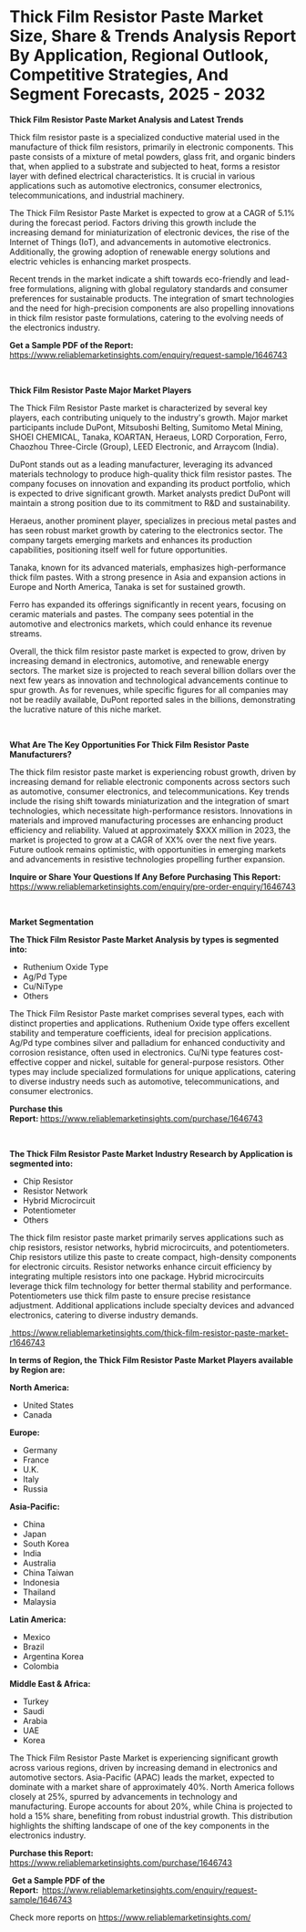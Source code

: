 <p><h1>Thick Film Resistor Paste Market Size, Share & Trends Analysis Report By Application, Regional Outlook, Competitive Strategies, And Segment Forecasts, 2025 - 2032</h1></p><p><strong>Thick Film Resistor Paste Market Analysis and Latest Trends</strong></p>
<p><p>Thick film resistor paste is a specialized conductive material used in the manufacture of thick film resistors, primarily in electronic components. This paste consists of a mixture of metal powders, glass frit, and organic binders that, when applied to a substrate and subjected to heat, forms a resistor layer with defined electrical characteristics. It is crucial in various applications such as automotive electronics, consumer electronics, telecommunications, and industrial machinery.</p><p>The Thick Film Resistor Paste Market is expected to grow at a CAGR of 5.1% during the forecast period. Factors driving this growth include the increasing demand for miniaturization of electronic devices, the rise of the Internet of Things (IoT), and advancements in automotive electronics. Additionally, the growing adoption of renewable energy solutions and electric vehicles is enhancing market prospects. </p><p>Recent trends in the market indicate a shift towards eco-friendly and lead-free formulations, aligning with global regulatory standards and consumer preferences for sustainable products. The integration of smart technologies and the need for high-precision components are also propelling innovations in thick film resistor paste formulations, catering to the evolving needs of the electronics industry.</p></p>
<p><strong>Get a Sample PDF of the Report:&nbsp;</strong> <a href="https://www.reliablemarketinsights.com/enquiry/request-sample/1646743?utm_campaign=2225&utm_medium=2&utm_source=Github&utm_content=ia&utm_term=31012025&utm_id=thick-film-resistor-paste">https://www.reliablemarketinsights.com/enquiry/request-sample/1646743</a></p>
<p>&nbsp;</p>
<p><strong>Thick Film Resistor Paste Major Market Players</strong></p>
<p><p>The Thick Film Resistor Paste market is characterized by several key players, each contributing uniquely to the industry's growth. Major market participants include DuPont, Mitsuboshi Belting, Sumitomo Metal Mining, SHOEI CHEMICAL, Tanaka, KOARTAN, Heraeus, LORD Corporation, Ferro, Chaozhou Three-Circle (Group), LEED Electronic, and Arraycom (India).</p><p>DuPont stands out as a leading manufacturer, leveraging its advanced materials technology to produce high-quality thick film resistor pastes. The company focuses on innovation and expanding its product portfolio, which is expected to drive significant growth. Market analysts predict DuPont will maintain a strong position due to its commitment to R&D and sustainability.</p><p>Heraeus, another prominent player, specializes in precious metal pastes and has seen robust market growth by catering to the electronics sector. The company targets emerging markets and enhances its production capabilities, positioning itself well for future opportunities.</p><p>Tanaka, known for its advanced materials, emphasizes high-performance thick film pastes. With a strong presence in Asia and expansion actions in Europe and North America, Tanaka is set for sustained growth. </p><p>Ferro has expanded its offerings significantly in recent years, focusing on ceramic materials and pastes. The company sees potential in the automotive and electronics markets, which could enhance its revenue streams.</p><p>Overall, the thick film resistor paste market is expected to grow, driven by increasing demand in electronics, automotive, and renewable energy sectors. The market size is projected to reach several billion dollars over the next few years as innovation and technological advancements continue to spur growth. As for revenues, while specific figures for all companies may not be readily available, DuPont reported sales in the billions, demonstrating the lucrative nature of this niche market.</p></p>
<p>&nbsp;</p>
<p><strong>What Are The Key Opportunities For Thick Film Resistor Paste Manufacturers?</strong></p>
<p><p>The thick film resistor paste market is experiencing robust growth, driven by increasing demand for reliable electronic components across sectors such as automotive, consumer electronics, and telecommunications. Key trends include the rising shift towards miniaturization and the integration of smart technologies, which necessitate high-performance resistors. Innovations in materials and improved manufacturing processes are enhancing product efficiency and reliability. Valued at approximately $XXX million in 2023, the market is projected to grow at a CAGR of XX% over the next five years. Future outlook remains optimistic, with opportunities in emerging markets and advancements in resistive technologies propelling further expansion.</p></p>
<p><strong>Inquire or Share Your Questions If Any Before Purchasing This Report:</strong> <a href="https://www.reliablemarketinsights.com/enquiry/pre-order-enquiry/1646743?utm_campaign=2225&utm_medium=2&utm_source=Github&utm_content=ia&utm_term=31012025&utm_id=thick-film-resistor-paste">https://www.reliablemarketinsights.com/enquiry/pre-order-enquiry/1646743</a></p>
<p>&nbsp;</p>
<p><strong>Market Segmentation</strong></p>
<p><strong>The Thick Film Resistor Paste Market Analysis by types is segmented into:</strong></p>
<p><ul><li>Ruthenium Oxide Type</li><li>Ag/Pd Type</li><li>Cu/NiType</li><li>Others</li></ul></p>
<p><p>The Thick Film Resistor Paste market comprises several types, each with distinct properties and applications. Ruthenium Oxide type offers excellent stability and temperature coefficients, ideal for precision applications. Ag/Pd type combines silver and palladium for enhanced conductivity and corrosion resistance, often used in electronics. Cu/Ni type features cost-effective copper and nickel, suitable for general-purpose resistors. Other types may include specialized formulations for unique applications, catering to diverse industry needs such as automotive, telecommunications, and consumer electronics.</p></p>
<p><strong>Purchase this Report:&nbsp;</strong><a href="https://www.reliablemarketinsights.com/purchase/1646743?utm_campaign=2225&utm_medium=2&utm_source=Github&utm_content=ia&utm_term=31012025&utm_id=thick-film-resistor-paste">https://www.reliablemarketinsights.com/purchase/1646743</a></p>
<p>&nbsp;</p>
<p><strong>The Thick Film Resistor Paste Market Industry Research by Application is segmented into:</strong></p>
<p><ul><li>Chip Resistor</li><li>Resistor Network</li><li>Hybrid Microcircuit</li><li>Potentiometer</li><li>Others</li></ul></p>
<p><p>The thick film resistor paste market primarily serves applications such as chip resistors, resistor networks, hybrid microcircuits, and potentiometers. Chip resistors utilize this paste to create compact, high-density components for electronic circuits. Resistor networks enhance circuit efficiency by integrating multiple resistors into one package. Hybrid microcircuits leverage thick film technology for better thermal stability and performance. Potentiometers use thick film paste to ensure precise resistance adjustment. Additional applications include specialty devices and advanced electronics, catering to diverse industry demands.</p></p>
<p><a href="https://www.reliablemarketinsights.com/thick-film-resistor-paste-market-r1646743?utm_campaign=2225&utm_medium=2&utm_source=Github&utm_content=ia&utm_term=31012025&utm_id=thick-film-resistor-paste">&nbsp;https://www.reliablemarketinsights.com/thick-film-resistor-paste-market-r1646743</a></p>
<p><strong>In terms of Region, the Thick Film Resistor Paste Market Players available by Region are:</strong></p>
<p>
    <p> <strong> North America: </strong>
        <ul>
            <li>United States</li>
            <li>Canada</li>
        </ul>
        </p> 
    <p> <strong> Europe: </strong>
        <ul>
            <li>Germany</li>
            <li>France</li>
            <li>U.K.</li>
            <li>Italy</li>
            <li>Russia</li>
        </ul>
        </p> 
    <p> <strong> Asia-Pacific: </strong>
        <ul>
            <li>China</li>
            <li>Japan</li>
            <li>South Korea</li>
            <li>India</li>
            <li>Australia</li>
            <li>China Taiwan</li>
            <li>Indonesia</li>
            <li>Thailand</li>
            <li>Malaysia</li>
        </ul>
        </p> 
    <p> <strong> Latin America: </strong>
        <ul>
            <li>Mexico</li>
            <li>Brazil</li>
            <li>Argentina Korea</li>
            <li>Colombia</li>
        </ul>
        </p> 
    <p> <strong> Middle East & Africa: </strong>
        <ul>
            <li>Turkey</li>
            <li>Saudi</li>
            <li>Arabia</li>
            <li>UAE</li>
            <li>Korea</li>
        </ul>
    </p>
    </p>
<p><p>The Thick Film Resistor Paste Market is experiencing significant growth across various regions, driven by increasing demand in electronics and automotive sectors. Asia-Pacific (APAC) leads the market, expected to dominate with a market share of approximately 40%. North America follows closely at 25%, spurred by advancements in technology and manufacturing. Europe accounts for about 20%, while China is projected to hold a 15% share, benefiting from robust industrial growth. This distribution highlights the shifting landscape of one of the key components in the electronics industry.</p></p>
<p><strong>Purchase this Report: </strong><a href="https://www.reliablemarketinsights.com/purchase/1646743?utm_campaign=2225&utm_medium=2&utm_source=Github&utm_content=ia&utm_term=31012025&utm_id=thick-film-resistor-paste">https://www.reliablemarketinsights.com/purchase/1646743</a></p>
<p>&nbsp;<strong>Get a Sample PDF of the Report:&nbsp;&nbsp;</strong><a href="https://www.reliablemarketinsights.com/enquiry/request-sample/1646743?utm_campaign=2225&utm_medium=2&utm_source=Github&utm_content=ia&utm_term=31012025&utm_id=thick-film-resistor-paste">https://www.reliablemarketinsights.com/enquiry/request-sample/1646743</a></p>
<p><strong></strong></p>
<p>Check more reports on <a href="https://www.reliablemarketinsights.com/?utm_campaign=2225&utm_medium=2&utm_source=Github&utm_content=ia&utm_term=31012025&utm_id=thick-film-resistor-paste">https://www.reliablemarketinsights.com/</a></p>